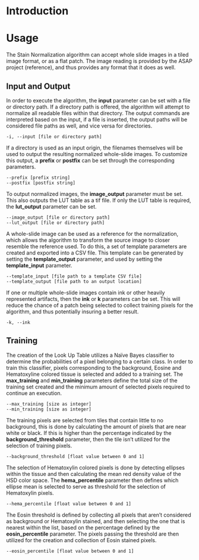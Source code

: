 # Introduction #

# Usage #

The Stain Normalization algorithm can accept whole slide images in a tiled image format, or as a flat patch. The image reading is provided by the ASAP project (reference), and thus provides any format that it does as well.

## Input and Output ##

In order to execute the algorithm, the **input** parameter can be set with a file or directory path. If a directory path is offered, the algorithm will attempt to normalize all readable files within that directory. The output commands are interpreted based on the input, if a file is inserted, the output paths will be considered file paths as well, and vice versa for directories.

```
-i, --input [file or directory path]
```

If a directory is used as an input origin, the filenames themselves will be used to output the resulting normalized whole-slide images. To customize this output, a **prefix** or **postfix** can be set through the corresponding parameters.

```
--prefix [prefix string]
--postfix [postfix string]
```

To output normalized images, the **image_output** parameter must be set. This also outputs the LUT table as a tif file. If only the LUT table is required, the **lut_output** parameter can be set. 

```
--image_output [file or directory path]
--lut_output [file or directory path]
```

A whole-slide image can be used as a reference for the normalization, which allows the algorithm to transform the source image to closer resemble the reference used. To do this, a set of template parameters are created and exported into a CSV file. This template can be generated by setting the **template_output** parameter, and used by setting the **template_input** parameter.

```
--template_input [file path to a template CSV file]
--template_output [file path to an output location]
```

If one or multiple whole-slide images contain ink or other heavily represented artifacts, then the **ink** or **k** parameters can be set. This will reduce the chance of a patch being selected to collect training pixels for the algorithm, and thus potentially insuring a better result.

```
-k, --ink
```

## Training ##

The creation of the Look Up Table utilizes a Naïve Bayes classifier to determine the probabilities of a pixel belonging to a certain class. In order to train this classifier, pixels corresponding to the background, Eosine and Hematoxyline colored tissue is selected and added to a training set. The **max_training** and **min_training** parameters define the total size of the training set created and the minimum amount of selected pixels required to continue an execution.

```
--max_training [size as integer]
--min_training [size as integer]
```

The training pixels are selected from tiles that contain little to no background, this is done by calculating the amount of pixels that are near white or black. If this is higher than the percentage indicated by the **background_threshold** parameter, then the tile isn’t utilized for the selection of training pixels.

```
--background_threshold [float value between 0 and 1]
```

The selection of Hematoxylin colored pixels is done by detecting ellipses within the tissue and then calculating the mean red density value of the HSD color space. The **hema_percentile** parameter then defines which ellipse mean is selected to serve as threshold for the selection of Hematoxylin pixels.

```
--hema_percentile [float value between 0 and 1]
```

The Eosin threshold is defined by collecting all pixels that aren’t considered as background or Hematoxylin stained, and then selecting the one that is nearest within the list, based on the percentage defined by the **eosin_percentile** parameter. The pixels passing the threshold are then utilized for the creation and collection of Eosin stained pixels.

```
--eosin_percentile [float value between 0 and 1]
```